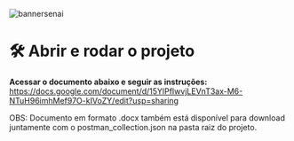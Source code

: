 ![bannersenai](https://user-images.githubusercontent.com/86209550/231044043-329bf2b9-ec39-4a12-a36c-fc4305f6dd61.png)

# 🛠️ Abrir e rodar o projeto

**Acessar o documento abaixo e seguir as instruções:**
https://docs.google.com/document/d/15YlPfIwvjLEVnT3ax-M6-NTuH96imhMef97O-kIVoZY/edit?usp=sharing





OBS: Documento em formato .docx também está disponível para download juntamente com o postman_collection.json na pasta raiz do projeto.

